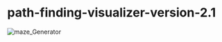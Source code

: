 # path-finding-visualizer-version-2.1


![maze_Generator](https://user-images.githubusercontent.com/43390744/103250828-7339d480-493b-11eb-80d3-41ac65e9df83.gif)

